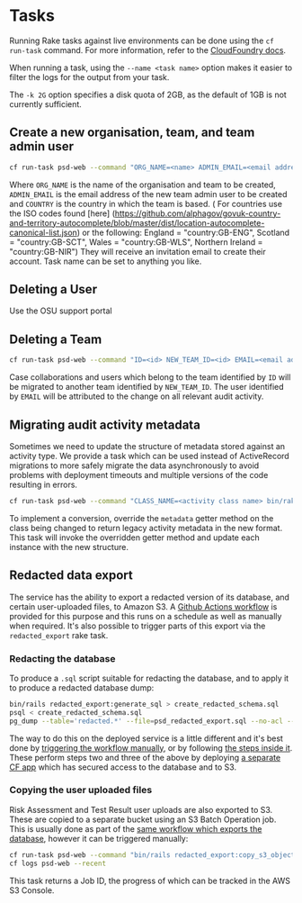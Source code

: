 # Tasks

Running Rake tasks against live environments can be done using the `cf run-task` command. For more information, refer to the [CloudFoundry docs](https://docs.cloudfoundry.org/devguide/using-tasks.html).

When running a task, using the `--name <task name>` option makes it easier to filter the logs for the output from your task.

The `-k 2G` option specifies a disk quota of 2GB, as the default of 1GB is not currently sufficient.

## Create a new organisation, team, and team admin user

```bash
cf run-task psd-web --command "ORG_NAME=<name> ADMIN_EMAIL=<email address> bin/rake organisation:create" --name <task name> -k 2G
```

Where `ORG_NAME` is the name of the organisation and team to be created, `ADMIN_EMAIL` is the email address of the new team admin user to be created and `COUNTRY` is the country in which the team is based. ( For countries use the ISO codes found [here] (https://github.com/alphagov/govuk-country-and-territory-autocomplete/blob/master/dist/location-autocomplete-canonical-list.json) or the following: England = "country:GB-ENG", Scotland = "country:GB-SCT", Wales = "country:GB-WLS", Northern Ireland = "country:GB-NIR") They will receive an invitation email to create their account. Task name can be set to anything you like.

## Deleting a User

Use the OSU support portal

## Deleting a Team

```bash
cf run-task psd-web --command "ID=<id> NEW_TEAM_ID=<id> EMAIL=<email address> bin/rake team:delete" --name <task name> -k 2G
```

Case collaborations and users which belong to the team identified by `ID` will be migrated to another team identified by `NEW_TEAM_ID`. The user identified by `EMAIL` will be attributed to the change on all relevant audit activity.

## Migrating audit activity metadata

Sometimes we need to update the structure of metadata stored against an activity type. We provide a task which can be used instead of ActiveRecord migrations to more safely migrate the data asynchronously to avoid problems with deployment timeouts and multiple versions of the code resulting in errors.

```bash
cf run-task psd-web --command "CLASS_NAME=<activity class name> bin/rake activities:update_metadata" --name <task name> -k 2G
```

To implement a conversion, override the `metadata` getter method on the class being changed to return legacy activity metadata in the new format. This task will invoke the overridden getter method and update each instance with the new structure.

## Redacted data export

The service has the ability to export a redacted version of its database, and certain user-uploaded files, to Amazon S3. A [Github Actions workflow](/.github/workflows/publish-staging-redacted-export.yml) is provided for this purpose and this runs on a schedule as well as manually when required. It's also possible to trigger parts of this export via the `redacted_export` rake task.

### Redacting the database

To produce a `.sql` script suitable for redacting the database, and to apply it to produce a redacted database dump:

```bash
bin/rails redacted_export:generate_sql > create_redacted_schema.sql
psql < create_redacted_schema.sql
pg_dump --table='redacted.*' --file=psd_redacted_export.sql --no-acl --no-owner --quote-all-identifiers --format=p --inserts --encoding=UTF8
```

The way to do this on the deployed service is a little different and it's best done by [triggering the workflow manually](https://github.com/UKGovernmentBEIS/beis-opss-psd/actions/workflows/publish-staging-redacted-export.yml), or by following [the steps inside it](/.github/workflows/publish-staging-redacted-export.yml). These perform steps two and three of the above by deploying [a separate CF app](/redex) which has secured access to the database and to S3.

### Copying the user uploaded files

Risk Assessment and Test Result user uploads are also exported to S3. These are copied to a separate bucket using an S3 Batch Operation job. This is usually done as part of the [same workflow which exports the database](/.github/workflows/publish-staging-redacted-export.yml), however it can be triggered manually:

```bash
cf run-task psd-web --command "bin/rails redacted_export:copy_s3_objects" --name <task name> -k 2G --wait
cf logs psd-web --recent
```

This task returns a Job ID, the progress of which can be tracked in the AWS S3 Console.
